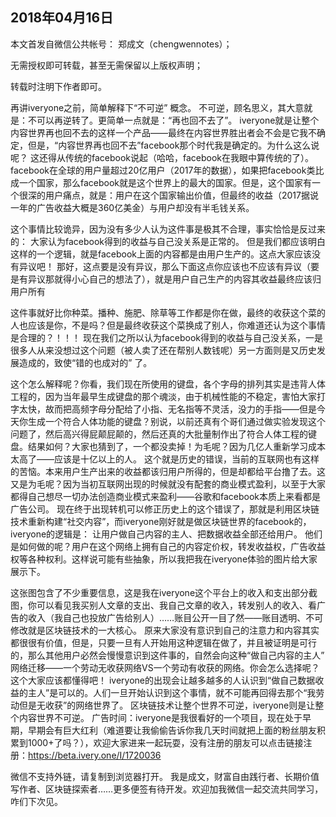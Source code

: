 2018年04月16日
----

​本文首发自微信公共帐号： 郑成文（chengwennotes）；

无需授权即可转载，甚至无需保留以上版权声明；

转载时注明下作者即可。

再讲iveryone之前，简单解释下“不可逆” 概念。
不可逆，顾名思义，其大意就是：不可以再逆转了。更简单一点就是：“再也回不去了”。 iveryone就是让整个内容世界再也回不去的这样一个产品——最终在内容世界胜出者会不会是它我不确定，但是，“内容世界再也回不去”facebook那个时代我是确定的。为什么这么说呢？
这还得从传统的facebook说起（哈哈，facebook在我眼中算传统的了）。facebook在全球的用户量超过20亿用户（2017年的数据），如果把facebook类比成一个国家，那么facebook就是这个世界上的最大的国家。但是，这个国家有一个很深的用户痛点，就是：用户在这个国家输出价值，但最终的收益（2017据说一年的广告收益大概是360亿美金）与用户却没有半毛钱关系。

这个事情比较诡异，因为没有多少人认为这件事是极其不合理，事实恰恰是反过来的：
大家认为facebook得到的收益与自己没关系是正常的。
但是我们都应该明白这样的一个逻辑，就是facebook上面的内容都是由用户生产的。这点大家应该没有异议吧！
那好，这点要是没有异议，那么下面这点你应该也不应该有异议（要是有异议那就得小心自己的想法了），就是用户自己生产的内容其收益最终应该归用户所有

这件事就好比你种菜。播种、施肥、除草等工作都是你在做，最终的收获这个菜的人也应该是你，不是吗？但是最终收获这个菜换成了别人，你难道还认为这个事情是合理的？！！！
现在我们之所以认为facebook得到的收益与自己没关系，一是很多人从来没想过这个问题（被人卖了还在帮别人数钱呢）另一方面则是又历史发展造成的，致使“错的也成对的” 了。

这个怎么解释呢？你看，我们现在所使用的键盘，各个字母的排列其实是违背人体工程的，因为当年最早生成键盘的那个魂淡，由于机械性能的不稳定，害怕大家打字太快，故而把高频字母分配给了小指、无名指等不灵活，没力的手指——但是今天你生成一个符合人体功能的键盘？别说，以前还真有个哥们通过做实验发现这个问题了，然后高兴得屁颠屁颠的，然后还真的大批量制作出了符合人体工程的键盘。结果如何？大家也猜到了，一个都没卖掉！为毛呢？因为几亿人重新学习成本太高了——应该是十亿以上的人。
这个就是历史的错误，当前的互联网也有这样的苦恼。本来用户生产出来的收益都该归用户所得的，但是却都给平台撸了去。这又是为毛呢？因为当初互联网出现的时候就没有配套的商业模式盈利，以至于大家都得自己想尽一切办法创造商业模式来盈利——谷歌和facebook本质上来看都是广告公司。
现在终于出现转机可以修正历史上的这个错误了，那就是利用区块链技术重新构建“社交内容”，而iveryone刚好就是做区块链世界的facebook的，iveryone的逻辑是：
让用户做自己内容的主人、把数据收益全部还给用户。
他们是如何做的呢？用户在这个网络上拥有自己的内容定价权，转发收益权，广告收益权等各种权利。这样说可能有些抽象，所以我把我在iveryone体验的图片给大家展示下。


这张图包含了不少重要信息，这是我在iveryone这个平台上的收入和支出部分截图，你可以看见我买别人文章的支出、我自己文章的收入，转发别人的收入、看广告的收入（我自己也投放广告给别人）……账目公开一目了然——账目透明、不可修改就是区块链技术的一大核心。
原来大家没有意识到自己的注意力和内容其实都很很有价值，但是，只要一旦有人开始用这种逻辑在做了，并且被证明是可行的，那么其他用户必然会慢慢意识到这件事的，自然会向这种“做自己内容的主人” 网络迁移——一个劳动无收获网络VS一个劳动有收获的网络。你会怎么选择呢？这个大家应该都懂得吧！
iveryone的出现会让越多越多的人认识到“做自己数据收益的主人”是可以的。人们一旦开始认识到这个事情，就不可能再回得去那个“我劳动但是无收获”的网络世界了。
区块链技术让整个世界不可逆，iveryone则是让整个内容世界不可逆。
广告时间：iveryone是我很看好的一个项目，现在处于早期，早期会有巨大红利（难道要让我偷偷告诉你我几天时间就把上面的粉丝朋友积累到1000+了吗？），欢迎大家进来一起玩耍，没有注册的朋友可以点击链接注册：https://beta.ivery.one/I/1720036

微信不支持外链，请复制到浏览器打开。
我是成文，财富自由践行者、长期价值写作者、区块链探索者……更多便签有待开发。欢迎加我微信一起交流共同学习，咋们下次见。


